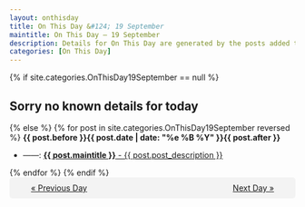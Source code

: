 ```yaml
---
layout: onthisday
title: On This Day &#124; 19 September
maintitle: On This Day — 19 September
description: Details for On This Day are generated by the posts added to the website so the content is subject to changes/updates over time.
categories: [On This Day]
---
```


{% if site.categories.OnThisDay19September == null %}
<h2>Sorry no known details for today</h2>
{% else %}
{% for post in site.categories.OnThisDay19September reversed %}
<strong>{{ post.before }}{{ post.date | date: "%e %B %Y" }}{{ post.after }}</strong>
<ul>
<li> ——: <a class="{{ post.class }}" href="{{ post.url }}"><strong>{{ post.maintitle }}</strong> - {{ post.post_description }}</a></li>
</ul>
{% endfor %}
{% endif %}
<br />
<div style="background-color: #f3f3f3; padding: 10px; border-radius: 5px; text-align: center; display: flex; justify-content: space-evenly;">
<a href="/onthisday/09/09-18">« Previous Day</a>
<span style="visibility:hidden;">[ Visit Leap Year February 29 ]</span>
<a href="/onthisday/09/09-20">Next Day »</a>
</div>
